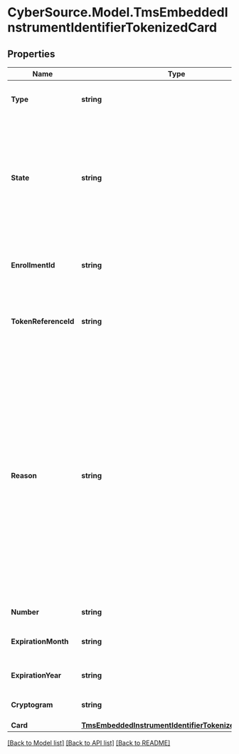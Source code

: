 # CyberSource.Model.TmsEmbeddedInstrumentIdentifierTokenizedCard
## Properties

Name | Type | Description | Notes
------------ | ------------- | ------------- | -------------
**Type** | **string** | The network token card association brand Possible Values: - visa - mastercard - americanexpress  | [optional] 
**State** | **string** | State of the network token or network token provision Possible Values: - ACTIVE : Network token is active. - SUSPENDED : Network token is suspended. This state can change back to ACTIVE. - DELETED : This is a final state for a network token instance. - UNPROVISIONED : A previous network token provision was unsuccessful.  | [optional] 
**EnrollmentId** | **string** | Unique Identifier for the enrolled PAN. This Id is provided by the card association when a network token is provisioned successfully.  | [optional] 
**TokenReferenceId** | **string** | Unique Identifier for the network token. This Id is provided by the card association when a network token is provisioned successfully.  | [optional] 
**Reason** | **string** | Issuers state for the network token Possible Values: - INVALID_REQUEST : The network token provision request contained invalid data. - CARD_VERIFICATION_FAILED : The network token provision request contained data that could not be verified. - CARD_NOT_ELIGIBLE : Card can currently not be used with issuer for tokenization. - CARD_NOT_ALLOWED : Card can currently not be used with card association for tokenization. - DECLINED : Card can currently not be used with issuer for tokenization. - SERVICE_UNAVAILABLE : The network token service was unavailable or timed out. - SYSTEM_ERROR : An unexpected error occurred with network token service, check configuration.  | [optional] 
**Number** | **string** | The token requestors network token  | [optional] 
**ExpirationMonth** | **string** | Two-digit month in which the network token expires.  Format: &#x60;MM&#x60;.  Possible Values: &#x60;01&#x60; through &#x60;12&#x60;.  | [optional] 
**ExpirationYear** | **string** | Four-digit year in which the network token expires.  Format: &#x60;YYYY&#x60;.  | [optional] 
**Cryptogram** | **string** | Generated value used in conjunction with the network token for making a payment.  | [optional] 
**Card** | [**TmsEmbeddedInstrumentIdentifierTokenizedCardCard**](TmsEmbeddedInstrumentIdentifierTokenizedCardCard.md) |  | [optional] 

[[Back to Model list]](../README.md#documentation-for-models) [[Back to API list]](../README.md#documentation-for-api-endpoints) [[Back to README]](../README.md)

